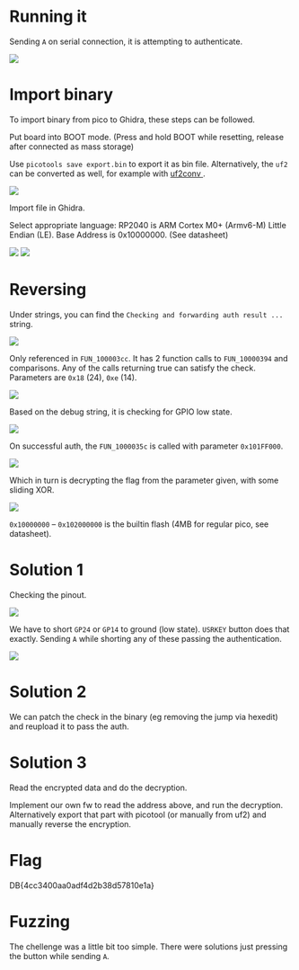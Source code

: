 # Running it

Sending `A` on serial connection, it is attempting to authenticate.

![](screenshots/1.png)

# Import binary

To import binary from pico to Ghidra, these steps can be followed.

Put board into BOOT mode. (Press and hold BOOT while resetting, release after connected as mass storage)

Use `picotools save export.bin` to export it as bin file. Alternatively, the `uf2` can be converted as well, for example with [uf2conv ](https://github.com/microsoft/uf2/blob/master/utils/uf2conv.md).

![](screenshots/2.png)

Import file in Ghidra.

Select appropriate language: RP2040 is ARM Cortex M0+ (Armv6-M) Little Endian (LE). Base Address is 0x10000000. (See datasheet)

![](screenshots/3.png)
![](screenshots/4.png)

# Reversing

Under strings, you can find the `Checking and forwarding auth result ...` string. 

![](screenshots/5.png)

Only referenced in `FUN_100003cc`. It has 2 function calls to `FUN_10000394` and comparisons. Any of the calls returning true can satisfy the check. Parameters are `0x18` (24), `0xe` (14).

![](screenshots/6.png)

Based on the debug string, it is checking for GPIO low state.

![](screenshots/7.png)

On successful auth, the `FUN_1000035c` is called with parameter `0x101FF000`. 

![](screenshots/8.png)

Which in turn is decrypting the flag from the parameter given, with some sliding XOR.

![](screenshots/9.png)

`0x10000000` – `0x102000000` is the builtin flash (4MB for regular pico, see datasheet).

# Solution 1

Checking the pinout.

![](screenshots/10.jpeg)

We have to short `GP24` or `GP14` to ground (low state). `USRKEY` button does that exactly.
Sending `A` while shorting any of these passing the authentication. 

![](screenshots/11.png)

# Solution 2

We can patch the check in the binary (eg removing the jump via hexedit) and reupload it to pass the auth.

# Solution 3

Read the encrypted data and do the decryption.

Implement our own fw to read the address above, and run the decryption.
Alternatively export that part with picotool (or manually from uf2) and manually reverse the encryption.

# Flag
DB{4cc3400aa0adf4d2b38d57810e1a}

# Fuzzing
The chellenge was a little bit too simple. There were solutions just pressing the button while sending `A`.